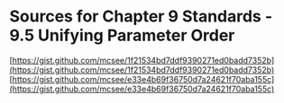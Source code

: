 # Sources for Chapter 9 Standards - 9.5 Unifying Parameter Order

[https://gist.github.com/mcsee/1f21534bd7ddf9390271ed0badd7352b](https://gist.github.com/mcsee/1f21534bd7ddf9390271ed0badd7352b)
[https://gist.github.com/mcsee/e33e4b69f36750d7a24621f70aba155c](https://gist.github.com/mcsee/e33e4b69f36750d7a24621f70aba155c)
